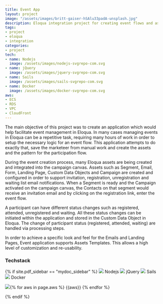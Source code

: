 ```yaml
---
title: Event App
layout: project
image: "/assets/images/britt-gaiser-hSAlu33padA-unsplash.jpg"
description: Eloqua integration project for creating event flows and assets 
tags:
- project
- eloqua
- integration
categories:
- project
tech: 
- name: Nodejs
  image: /assets/images/nodejs-svgrepo-com.svg
- name: jQuery 
  image: /assets/images/jquery-svgrepo-com.svg
- name: Sails
  image: /assets/images/sails-svgrepo-com.svg
- name: Docker
  image: /assets/images/docker-svgrepo-com.svg
aws: 
- ECS
- RDS
- VPC
- CloudFront
---
```


The main objective of this project was to create an application which would help facilitate event management in Eloqua. In many cases managing events in Eloqua can be a repetitive task,
requiring many hours of work in order to setup the necessary logic for an event flow. This application attempts to do exactly that, save the marketeer from manual work and create the assets and the pattern for the participation flow.

During the event creation process, many Eloqua assets are being created and integrated into the campaign canvas. Assets such as Segment, Email, Form, Landing Page, Custom Data Objects and Campaign are created and configured in order to support invitation, registration, unregistration and waiting list email notifications. When a Segment is ready and the Campaign activated on the campaign canvas, the Contacts on that segment would receive an invitation email and by clicking on the registration link, enter the event flow.

A participant can have different status changes such as registered, attended, unregistered and waiting. All these status changes can be initiated within the application and stored in 
the Custom Data Object in Eloqua. The change of participant status (registered, attended, waiting) are handled via processing steps.

In order to achieve a specific look and feel for the Emails and Landing Pages, Event application supports Assets Templates. This allows a high level of customization
and re-usability. 

### Techstack
{% if site.pdf_sidebar == "mydoc_sidebar" %}
<span class="label label-default">
    <img class="tech-badge" src="/mydoc-pdf{{site.data.vars.nodejs-image}}"> Nodejs
</span>
<span class="label label-info">
    <img class="tech-badge" src="/mydoc-pdf{{site.data.vars.jquery-image}}"> jQuery
</span>
<span class="label label-info">
    <img class="tech-badge" src="/mydoc-pdf{{site.data.vars.sails-image}}"> Sails
</span>
<span class="label label-primary">
    <img class="tech-badge" src="/mydoc-pdf{{site.data.vars.docker-image}}"> Docker
</span>

<img class="tech-badge" src="/mydoc-pdf{{site.data.vars.aws-image}}">{% for aws in page.aws %}
<span class="label label-warning"> {{aws}} </span>{% endfor %}

{% endif %}
